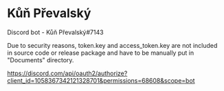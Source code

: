 # Kůň Převalský
Discord bot - Kůň Převalský#7143

Due to security reasons, token.key and access_token.key are not included in source code or release package and have to be manually put in "Documents"  directory.

https://discord.com/api/oauth2/authorize?client_id=1058367342121328701&permissions=68608&scope=bot
